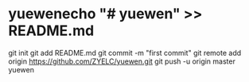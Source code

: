 # yuewenecho "# yuewen" >> README.md
git init
git add README.md
git commit -m "first commit"
git remote add origin https://github.com/ZYELC/yuewen.git
git push -u origin master
yuewen
